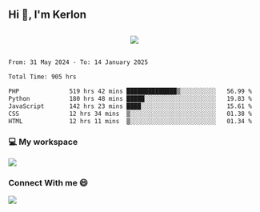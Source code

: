 ## Hi 👋, I'm Kerlon

<p align="center" style="margin: 30px;">
 
 <img src="https://skillicons.dev/icons?i=html,css,bootstrap,js,nodejs,jquery,python,flask,php,mysql,lua,sqlite,firebase">


</p>
<!--START_SECTION:waka-->

```txt
From: 31 May 2024 - To: 14 January 2025

Total Time: 905 hrs

PHP              519 hrs 42 mins ██████████████▒░░░░░░░░░░   56.99 %
Python           180 hrs 48 mins █████░░░░░░░░░░░░░░░░░░░░   19.83 %
JavaScript       142 hrs 23 mins ████░░░░░░░░░░░░░░░░░░░░░   15.61 %
CSS              12 hrs 34 mins  ▒░░░░░░░░░░░░░░░░░░░░░░░░   01.38 %
HTML             12 hrs 11 mins  ▒░░░░░░░░░░░░░░░░░░░░░░░░   01.34 %
```

<!--END_SECTION:waka-->


<p align="center">
 <h3>💻 My workspace</h3>
    <img src="https://skillicons.dev/icons?i=mint" />
</p>

<p align="center">
 <h3>Connect With me 😄</h3> 
    <a href="https://www.linkedin.com/in/kerlon-fernandes"><img src="https://skillicons.dev/icons?i=linkedin" />
  </a>
</p>



